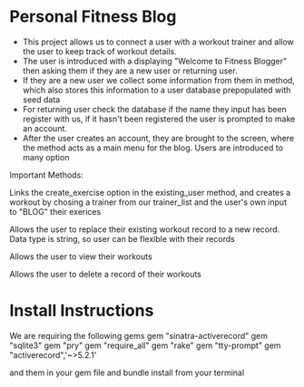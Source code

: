 # Personal Fitness Blog
-   This project allows us to connect a user with a workout trainer and allow the user to keep track of workout details.
-   The user is introduced with a <!-- welcome_message --> displaying "Welcome to Fitness Blogger" then <!-- prompt_user --> asking them if they are a new user or returning user.
-   If they are a new user we collect some information from them in <!-- get_user_info --> method, which also stores this information to a user database prepopulated with seed data
-   For returning user check the database if the name they input has been register with us, if it hasn't been registered the user is prompted to make an account. 
-   After the user creates an account, they are brought to the <!-- existing_users --> screen, where the method acts as a main menu for the blog. Users are introduced to many option 

Important Methods: 
<!-- create_workout -->
Links the create_exercise option in the existing_user method, and creates a workout by chosing a trainer from our trainer_list and the user's own input to "BLOG" their exerices  
<!-- update_workout -->
Allows the user to replace their existing workout record to a new record. Data type is string, so user can be flexible with their records
<!-- get_workout -->
Allows the user to view their workouts
<!-- delete_workouts -->
Allows the user to delete a record of their workouts

# Install Instructions

We are requiring the following gems
gem "sinatra-activerecord"
gem "sqlite3"
gem "pry"
gem "require_all"
gem "rake"
gem "tty-prompt"
gem "activerecord",'~>5.2.1'

and them in your gem file and bundle install from your terminal
